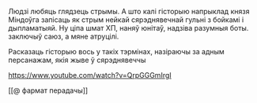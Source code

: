 Людзі любяць глядзець стрымы. А што калі гісторыю напрыклад князя Міндоўга запісаць як стрым нейкай сярэднявечнай гульні з бойкамі і дыпламатыяй. Ну ціпа шмат ХП, наняў юнітаў, надзіва разумныя боты. заключыў саюз, а мяне атруцілі.

Расказаць гісторыю вось у такіх тэрмінах, назіраючы за адным персанажам, якія жыве ў сярэднявеччы

https://www.youtube.com/watch?v=QrpGGGmIrgI


[[@ фармат перадачы]]
